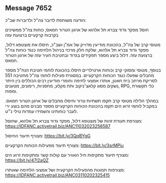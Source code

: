## Message 7652

הודעה משותפת לדובר צה"ל ולדוברות שב"כ:

חוסל מפקד גדוד צברא תל אלהוא של ארגון הטרור חמאס; כוחות צה"ל ממשיכים בקרבות קרקעיים ברצועת עזה

מטוסי קרב של צה"ל, בהכוונת מודיעין מדוייק של אמ"ן ושב"כ, חיסלו את מוצטפא דלול, מפקד גדוד צברא תל אלהוא, שלקח חלק מרכזי בניהול הלחימה כנגד כוחות צה"ל ברצועת עזה. דלול ביצע מספר תפקידים בגדוד ובחטיבת העיר עזה של ארגון הטרור חמאס.

בנוסף, מטוסי ומסוקי קרב וכוחות ארטילריים חיסלו בהכוונת לוחמי חטיבת הנח"ל מספר מחבלים שפעלו כנגד הכוחות הקרקעיים. במסגרת פעילות לוחמי צה"ל מחטיבה 551 לסריקת מרחב בית חאנון, אותרו אמצעי לחימה וחומרי מודיעין רבים הכוללים בין היתר נשקים מסוג קלאצ׳ניקוב ותת מקלע, מחסניות, רימונים, מטענים, RPG, כלי תקשורת ומפות. 

במהלך הלילה מטוסי קרב תקפו תשתיות טרור וחיסלו מחבלים של ארגון הטרור חמאס. במקביל לוחמי זרוע הים תקפו בהכוונת הכוחות הקרקעיים מספר מבנים מהם בוצע ירי לעבר כוחותינו והשמידו עמדות טילי נ״ט.

מצורפת תעודת זהות של מוצטפא דלול, מפקד גדוד צברא תל אלהוא, שחוסל: https://IDFANC.activetrail.biz/ANC11032023256587

מצורף תיעוד החיסול: https://bit.ly/3QqBYgG

מצורף תיעוד מפעילות הכוחות הקרקעיים: https://bit.ly/3srMPiu

מצורף תיעוד מתקיפות חיל האוויר עם קולות קשר ומתקיפות זרוע הים: https://bit.ly/47l2aQZ

מצורפות תמונות מהפעילות הקרקעית ושל אמצעי הלחימה שאותרו: https://IDFANC.activetrail.biz/ANC03110202325415

